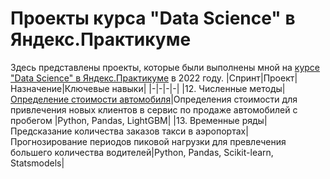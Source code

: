 # Проекты курса "Data Science" в Яндекс.Практикуме
Здесь представлены проекты, которые были выполнены мной на [курсе "Data Science" в Яндекс.Практикуме](https://practicum.yandex.ru/data-scientist/) в 2022 году.
|Спринт|Проект|Назначение|Ключевые навыки|
|-|-|-|-|
|12. Численные методы|[Определение стоимости автомобиля](https://github.com/livinginmay/yandex_practicum_data_science/tree/main/car_prices)|Определения стоимости для привлечения новых клиентов в сервис по продаже автомобилей с пробегом |Python, Pandas, LightGBM|
|13. Временные ряды|Предсказание количества заказов такси в аэропортах| Прогнозирование периодов пиковой нагрузки для превлечения большего количества водителей|Python, Pandas, Scikit-learn, Statsmodels|
